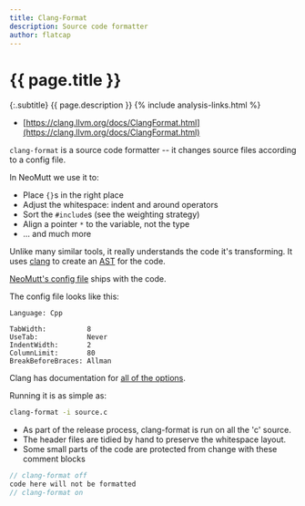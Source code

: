 ```yaml
---
title: Clang-Format
description: Source code formatter
author: flatcap
---
```


# {{ page.title }}

{:.subtitle}
{{ page.description }}
{% include analysis-links.html %}

- [https://clang.llvm.org/docs/ClangFormat.html](https://clang.llvm.org/docs/ClangFormat.html)

`clang-format` is a source code formatter -- it changes source files according to a config file.

In NeoMutt we use it to:
- Place `{}`s in the right place
- Adjust the whitespace: indent and around operators
- Sort the `#include`s (see the weighting strategy)
- Align a pointer `*` to the variable, not the type
- ... and much more

Unlike many similar tools, it really understands the code it's transforming.
It uses [clang](https://clang.llvm.org/) to create an
[AST](https://en.wikipedia.org/wiki/Abstract_syntax_tree) for the code.

[NeoMutt's config file](https://github.com/neomutt/neomutt/blob/master/.clang-format) ships with the code.

The config file looks like this:

```reply
Language: Cpp

TabWidth:          8
UseTab:            Never
IndentWidth:       2
ColumnLimit:       80
BreakBeforeBraces: Allman
```

Clang has documentation for [all of the options](https://clang.llvm.org/docs/ClangFormatStyleOptions.html).

Running it is as simple as:

```sh
clang-format -i source.c
```

- As part of the release process, clang-format is run on all the 'c' source.
- The header files are tidied by hand to preserve the whitespace layout.
- Some small parts of the code are protected from change with these comment blocks

```c
// clang-format off
code here will not be formatted
// clang-format on
```
